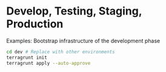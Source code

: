 # Develop, Testing, Staging, Production

Examples: Bootstrap infrastructure of the development phase

```sh
cd dev # Replace with other environments
terragrunt init
terragrunt apply --auto-approve
```